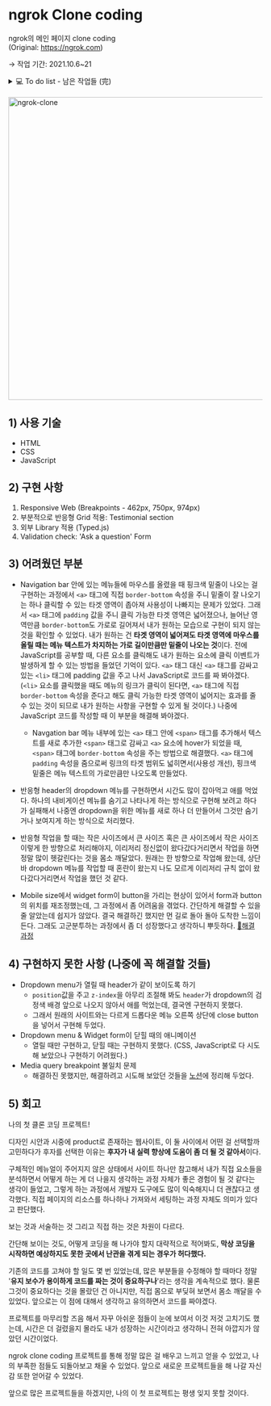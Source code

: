 # ngrok Clone coding

ngrok의 메인 페이지 clone coding  
(Original: https://ngrok.com)

→ 작업 기간: 2021.10.6~21

<details>
  <summary>💻 To do list - 남은 작업들 (完)</summary>

- [x] Footer 스타일링 작업 (+반응형)
- [ ] ~~Media query에 정의해 놓은 breakpoint와 실제 동작하는 breakpoint가 일치하지 않는 문제 해결~~ -> [4) 구현하지 못한 사항](https://github.com/yeonc/ngrok-clone#3-%EA%B5%AC%ED%98%84%ED%95%98%EC%A7%80-%EB%AA%BB%ED%95%9C-%EC%82%AC%ED%95%AD)으로 이동
- [x] Header의 Dropdown menu 작업
- [x] Header의 gnb 메뉴 버튼 사용성 개선 - 클릭 타겟 범위 넓히기
- [x] Introduction section의 타이틀에 Type.js 라이브러리 적용
- [x] 오른쪽 하단 Ask a question 버튼 작업

</details>
<br/>

<img width="600" alt="ngrok-clone" src="https://user-images.githubusercontent.com/91853870/148640114-2d3cd7c6-aa1d-4bb0-bcf5-4554ba841276.gif">

## 1) 사용 기술

- HTML
- CSS
- JavaScript

## 2) 구현 사항

1. Responsive Web (Breakpoints - 462px, 750px, 974px)
2. 부분적으로 반응형 Grid 적용: Testimonial section
3. 외부 Library 적용 (Typed.js)
4. Validation check: 'Ask a question' Form

## 3) 어려웠던 부분

- Navigation bar 안에 있는 메뉴들에 마우스를 올렸을 때 핑크색 밑줄이 나오는 걸 구현하는 과정에서 `<a>` 태그에 직접 `border-bottom` 속성을 주니 밑줄이 잘 나오기는 하나 클릭할 수 있는 타겟 영역이 좁아져 사용성이 나빠지는 문제가 있었다. 그래서 `<a>` 태그에 `padding` 값을 주니 클릭 가능한 타겟 영역은 넓어졌으나, 늘어난 영역만큼 `border-bottom`도 가로로 길어져서 내가 원하는 모습으로 구현이 되지 않는 것을 확인할 수 있었다. 내가 원하는 건 **타겟 영역이 넓어져도 타겟 영역에 마우스를 올릴 때는 메뉴 텍스트가 차지하는 가로 길이만큼만 밑줄이 나오는 것**이다. 전에 JavaScript를 공부할 때, 다른 요소를 클릭해도 내가 원하는 요소에 클릭 이벤트가 발생하게 할 수 있는 방법을 들었던 기억이 있다. `<a>` 태그 대신 `<a>` 태그를 감싸고 있는 `<li>` 태그에 padding 값을 주고 나서 JavaScript로 코드를 짜 봐야겠다. (`<li>` 요소를 클릭했을 때도 메뉴의 링크가 클릭이 된다면, `<a>` 태그에 직접 `border-bottom` 속성을 준다고 해도 클릭 가능한 타겟 영역이 넓어지는 효과를 줄 수 있는 것이 되므로 내가 원하는 사항을 구현할 수 있게 될 것이다.) 나중에 JavaScript 코드를 작성할 때 이 부분을 해결해 봐야겠다.

  - Navgation bar 메뉴 내부에 있는 `<a>` 태그 안에 `<span>` 태그를 추가해서 텍스트를 새로 추가한 `<span>` 태그로 감싸고 `<a>` 요소에 hover가 되었을 때, `<span>` 태그에 `border-bottom` 속성을 주는 방법으로 해결했다. `<a>` 태그에 `padding` 속성을 줌으로써 링크의 타겟 범위도 넓히면서(사용성 개선), 핑크색 밑줄은 메뉴 텍스트의 가로만큼만 나오도록 만들었다.

- 반응형 header의 dropdown 메뉴를 구현하면서 시간도 많이 잡아먹고 애를 먹었다. 하나의 내비게이션 메뉴를 숨기고 나타나게 하는 방식으로 구현해 보려고 하다가 실패해서 나중엔 dropdown을 위한 메뉴를 새로 하나 더 만들어서 그것만 숨기거나 보여지게 하는 방식으로 처리했다.

- 반응형 작업을 할 때는 작은 사이즈에서 큰 사이즈 혹은 큰 사이즈에서 작은 사이즈 이렇게 한 방향으로 처리해야지, 이리저리 정신없이 왔다갔다거리면서 작업을 하면 정말 많이 헷갈린다는 것을 몸소 깨달았다. 원래는 한 방향으로 작업해 왔는데, 상단바 dropdown 메뉴를 작업할 때 혼란이 왔는지 나도 모르게 이리저리 규칙 없이 왔다갔다거리면서 작업을 했던 것 같다.

- Mobile size에서 widget form이 button을 가리는 현상이 있어서 form과 button의 위치를 재조정했는데, 그 과정에서 좀 어려움을 겪었다. 간단하게 해결할 수 있을 줄 알았는데 쉽지가 않았다. 결국 해결하긴 했지만 먼 길로 돌아 돌아 도착한 느낌이 든다. 그래도 고군분투하는 과정에서 좀 더 성장했다고 생각하니 뿌듯하다. [🔗해결 과정](https://yeonc.notion.site/Widget-button-form-85fb794352774cc3b58dca20652496b7)

## 4) 구현하지 못한 사항 (나중에 꼭 해결할 것들)

- Dropdown menu가 열릴 때 header가 같이 보이도록 하기
  - `position`값을 주고 `z-index`을 아무리 조절해 봐도 `header`가 dropdown의 검정색 배경 앞으로 나오지 않아서 애를 먹었는데, 결국엔 구현하지 못했다.
  - 그래서 원래의 사이트와는 다르게 드롭다운 메뉴 오른쪽 상단에 close button을 넣어서 구현해 두었다.
- Dropdown menu & Widget form이 닫힐 때의 애니메이션
  - 열릴 때만 구현하고, 닫힐 때는 구현하지 못했다. (CSS, JavaScript로 다 시도해 보았으나 구현하기 어려웠다.)
- Media query breakpoint 불일치 문제
  - 해결하진 못했지만, 해결하려고 시도해 보았던 것들을 [노션](https://yeonc.notion.site/Media-query-breakpoint-a1b4cf7ebc824696b1ae2da0086c4d07)에 정리해 두었다.

## 5) 회고

나의 첫 클론 코딩 프로젝트!

디자인 시안과 시중에 product로 존재하는 웹사이트, 이 둘 사이에서 어떤 걸 선택할까 고민하다가 후자를 선택한 이유는 **후자가 내 실력 향상에 도움이 좀 더 될 것 같아서**이다.

구체적인 메뉴얼이 주어지지 않은 상태에서 사이트 하나만 참고해서 내가 직접 요소들을 분석하면서 어떻게 하는 게 더 나을지 생각하는 과정 자체가 좋은 경험이 될 것 같다는 생각이 들었고, 그렇게 하는 과정에서 개발자 도구에도 많이 익숙해지니 더 괜찮다고 생각했다. 직접 페이지의 리소스를 하나하나 가져와서 세팅하는 과정 자체도 의미가 있다고 판단했다.

보는 것과 서술하는 것 그리고 직접 하는 것은 차원이 다르다.

간단해 보이는 것도, 어떻게 코딩을 해 나가야 할지 대략적으로 적어봐도, **막상 코딩을 시작하면 예상하지도 못한 곳에서 난관을 겪게 되는 경우가 허다했다.**

기존의 코드를 고쳐야 할 일도 몇 번 있었는데, 많은 부분들을 수정해야 할 때마다 정말 '**유지 보수가 용이하게 코드를 짜는 것이 중요하구나**'라는 생각을 계속적으로 했다. 물론 그것이 중요하다는 것을 몰랐던 건 아니지만, 직접 몸으로 부딪혀 보면서 몸소 깨달을 수 있었다. 앞으로는 이 점에 대해서 생각하고 유의하면서 코드를 짜야겠다.

프로젝트를 마무리할 즈음 해서 자꾸 아쉬운 점들이 눈에 보여서 이것 저것 고치기도 했는데, 시간은 더 걸렸을지 몰라도 내가 성장하는 시간이라고 생각하니 전혀 아깝지가 않았던 시간이었다.

ngrok clone coding 프로젝트를 통해 정말 많은 걸 배우고 느끼고 얻을 수 있었고, 나의 부족한 점들도 되돌아보고 채울 수 있었다. 앞으로 새로운 프로젝트들을 해 나갈 자신감 또한 얻어갈 수 있었다.

앞으로 많은 프로젝트들을 하겠지만, 나의 이 첫 프로젝트는 평생 잊지 못할 것이다.
